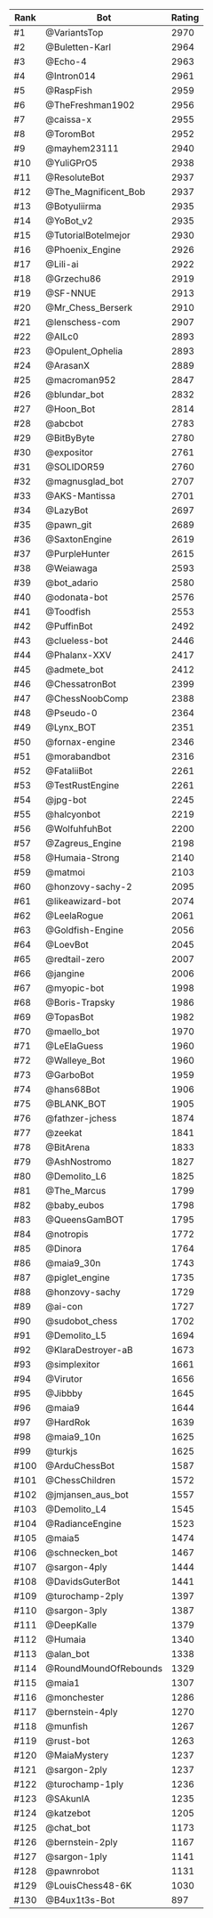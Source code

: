 Rank|Bot|Rating
---|---|---
#1|@VariantsTop|2970
#2|@Buletten-Karl|2964
#3|@Echo-4|2963
#4|@Intron014|2961
#5|@RaspFish|2959
#6|@TheFreshman1902|2956
#7|@caissa-x|2955
#8|@ToromBot|2952
#9|@mayhem23111|2940
#10|@YuliGPrO5|2938
#11|@ResoluteBot|2937
#12|@The_Magnificent_Bob|2937
#13|@Botyuliirma|2935
#14|@YoBot_v2|2935
#15|@TutorialBotelmejor|2930
#16|@Phoenix_Engine|2926
#17|@Lili-ai|2922
#18|@Grzechu86|2919
#19|@SF-NNUE|2913
#20|@Mr_Chess_Berserk|2910
#21|@lenschess-com|2907
#22|@AILc0|2893
#23|@Opulent_Ophelia|2893
#24|@ArasanX|2889
#25|@macroman952|2847
#26|@blundar_bot|2832
#27|@Hoon_Bot|2814
#28|@abcbot|2783
#29|@BitByByte|2780
#30|@expositor|2761
#31|@SOLIDOR59|2760
#32|@magnusglad_bot|2707
#33|@AKS-Mantissa|2701
#34|@LazyBot|2697
#35|@pawn_git|2689
#36|@SaxtonEngine|2619
#37|@PurpleHunter|2615
#38|@Weiawaga|2593
#39|@bot_adario|2580
#40|@odonata-bot|2576
#41|@Toodfish|2553
#42|@PuffinBot|2492
#43|@clueless-bot|2446
#44|@Phalanx-XXV|2417
#45|@admete_bot|2412
#46|@ChessatronBot|2399
#47|@ChessNoobComp|2388
#48|@Pseudo-0|2364
#49|@Lynx_BOT|2351
#50|@fornax-engine|2346
#51|@morabandbot|2316
#52|@FataliiBot|2261
#53|@TestRustEngine|2261
#54|@jpg-bot|2245
#55|@halcyonbot|2219
#56|@WolfuhfuhBot|2200
#57|@Zagreus_Engine|2198
#58|@Humaia-Strong|2140
#59|@matmoi|2103
#60|@honzovy-sachy-2|2095
#61|@likeawizard-bot|2074
#62|@LeelaRogue|2061
#63|@Goldfish-Engine|2056
#64|@LoevBot|2045
#65|@redtail-zero|2007
#66|@jangine|2006
#67|@myopic-bot|1998
#68|@Boris-Trapsky|1986
#69|@TopasBot|1982
#70|@maello_bot|1970
#71|@LeElaGuess|1960
#72|@Walleye_Bot|1960
#73|@GarboBot|1959
#74|@hans68Bot|1906
#75|@BLANK_BOT|1905
#76|@fathzer-jchess|1874
#77|@zeekat|1841
#78|@BitArena|1833
#79|@AshNostromo|1827
#80|@Demolito_L6|1825
#81|@The_Marcus|1799
#82|@baby_eubos|1798
#83|@QueensGamBOT|1795
#84|@notropis|1772
#85|@Dinora|1764
#86|@maia9_30n|1743
#87|@piglet_engine|1735
#88|@honzovy-sachy|1729
#89|@ai-con|1727
#90|@sudobot_chess|1702
#91|@Demolito_L5|1694
#92|@KlaraDestroyer-aB|1673
#93|@simplexitor|1661
#94|@Virutor|1656
#95|@Jibbby|1645
#96|@maia9|1644
#97|@HardRok|1639
#98|@maia9_10n|1625
#99|@turkjs|1625
#100|@ArduChessBot|1587
#101|@ChessChildren|1572
#102|@jmjansen_aus_bot|1557
#103|@Demolito_L4|1545
#104|@RadianceEngine|1523
#105|@maia5|1474
#106|@schnecken_bot|1467
#107|@sargon-4ply|1444
#108|@DavidsGuterBot|1441
#109|@turochamp-2ply|1397
#110|@sargon-3ply|1387
#111|@DeepKalle|1379
#112|@Humaia|1340
#113|@alan_bot|1338
#114|@RoundMoundOfRebounds|1329
#115|@maia1|1307
#116|@monchester|1286
#117|@bernstein-4ply|1270
#118|@munfish|1267
#119|@rust-bot|1263
#120|@MaiaMystery|1237
#121|@sargon-2ply|1237
#122|@turochamp-1ply|1236
#123|@SAkunIA|1235
#124|@katzebot|1205
#125|@chat_bot|1173
#126|@bernstein-2ply|1167
#127|@sargon-1ply|1141
#128|@pawnrobot|1131
#129|@LouisChess48-6K|1030
#130|@B4ux1t3s-Bot|897
